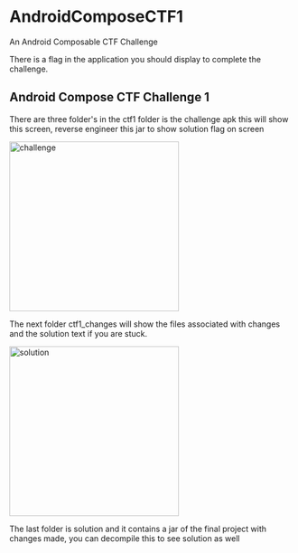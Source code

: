 # AndroidComposeCTF1
An Android Composable CTF Challenge

There is a flag in the application you should display to complete the challenge.

## Android Compose CTF Challenge 1

There are three folder's in the ctf1 folder is the challenge apk this will show this screen, reverse engineer this jar to show solution flag on screen

<img src="https://github.com/user-attachments/assets/ebeb2cc1-a17c-4f1c-9ec9-79bc011fd864" alt="challenge" width="300" />

The next folder ctf1_changes will show the files associated with changes and the solution text if you are stuck.

<img src="https://github.com/user-attachments/assets/786ac54e-5b94-49c3-baf5-e7edb6339899" alt="solution" width="300" />

The last folder is solution and it contains a jar of the final project with changes made, you can decompile this to see solution as well
